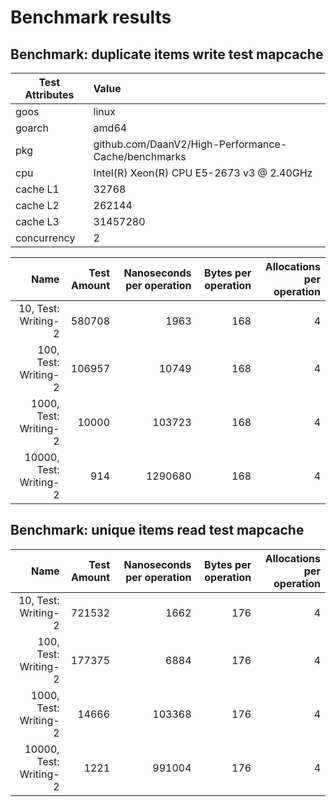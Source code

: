 # Benchmark results

## Benchmark: duplicate items write test mapcache 

|Test Attributes|Value|
|---------------|:-----|
|goos|linux|
|goarch|amd64|
|pkg|github.com/DaanV2/High-Performance-Cache/benchmarks|
|cpu|Intel(R) Xeon(R) CPU E5-2673 v3 @ 2.40GHz|
|cache L1|32768|
|cache L2|262144|
|cache L3|31457280|
|concurrency|2|

|Name|Test Amount|Nanoseconds per operation|Bytes per operation|Allocations per operation|
|----:|---:|---:|---:|---:|
|10, Test: Writing-2|580708|1963|168|4|
|100, Test: Writing-2|106957|10749|168|4|
|1000, Test: Writing-2|10000|103723|168|4|
|10000, Test: Writing-2|914|1290680|168|4|

## Benchmark: unique items read test mapcache 

|Name|Test Amount|Nanoseconds per operation|Bytes per operation|Allocations per operation|
|----:|---:|---:|---:|---:|
|10, Test: Writing-2|721532|1662|176|4|
|100, Test: Writing-2|177375|6884|176|4|
|1000, Test: Writing-2|14666|103368|176|4|
|10000, Test: Writing-2|1221|991004|176|4|

